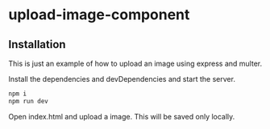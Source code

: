 # upload-image-component

## Installation

This is just an example of how to upload an image using express and multer.

Install the dependencies and devDependencies and start the server.

```sh
npm i
npm run dev
```

Open index.html and upload a image. This will be saved only locally.